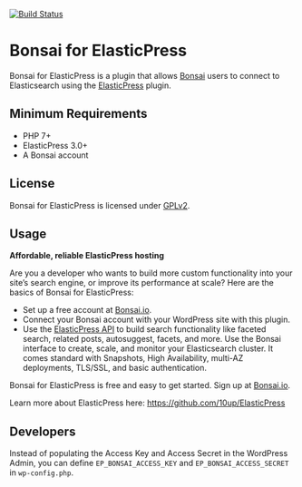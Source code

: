 [![Build Status](https://travis-ci.org/technosailor/bonsai-elasticpress.svg?branch=master)](https://travis-ci.org/technosailor/bonsai-elasticpress)

# Bonsai for ElasticPress

Bonsai for ElasticPress is a plugin that allows [Bonsai](https://bonsai.io/) users to connect to Elasticsearch using the [ElasticPress](https://github.com/10up/elasticpress) plugin.

## Minimum Requirements

* PHP 7+
* ElasticPress 3.0+
* A Bonsai account

## License

Bonsai for ElasticPress is licensed under [GPLv2](https://raw.githubusercontent.com/technosailor/bonsai-elasticpress/master/LICENSE?token=AAsRN307voFXWS9XmkBt7sC-bQ3wn_jUks5cgVRxwA%3D%3D).

## Usage

**Affordable, reliable ElasticPress hosting**

Are you a developer who wants to build more custom functionality into your site’s search engine, or improve its performance at scale? Here are the basics of Bonsai for ElasticPress:

- Set up a free account at [Bonsai.io](https://bonsai.io). 
- Connect your Bonsai account with your WordPress site with this plugin.
- Use the [ElasticPress API](https://github.com/10up/ElasticPress) to build search functionality like faceted search, related posts, autosuggest, facets, and more.
Use the Bonsai interface to create, scale, and monitor your Elasticsearch cluster. It comes standard with Snapshots, High Availability, multi-AZ deployments, TLS/SSL, and basic authentication. 

Bonsai for ElasticPress is free and easy to get started. Sign up at [Bonsai.io](https://bonsai.io).

Learn more about ElasticPress here:
https://github.com/10up/ElasticPress



## Developers

Instead of populating the Access Key and Access Secret in the WordPress Admin, you can define `EP_BONSAI_ACCESS_KEY` and `EP_BONSAI_ACCESS_SECRET` in `wp-config.php`.